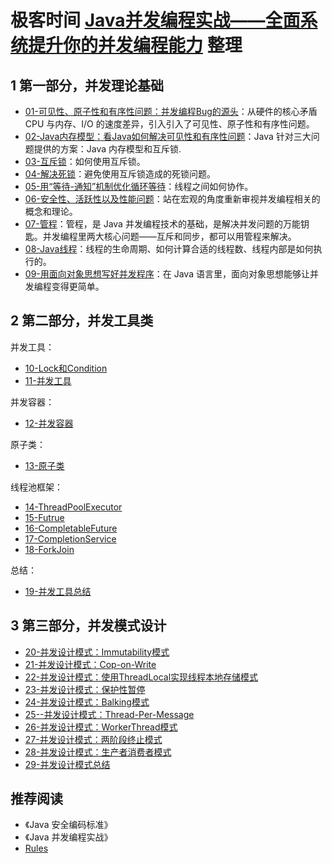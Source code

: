 # 极客时间 [Java并发编程实战——全面系统提升你的并发编程能力](https://time.geekbang.org/column/intro/159) 整理

## 1 第一部分，并发理论基础

- [01-可见性、原子性和有序性问题：并发编程Bug的源头](01-可见性、原子性和有序性问题：并发编程Bug的源头.md)：从硬件的核心矛盾CPU 与内存、I/O 的速度差异，引入引入了可见性、原子性和有序性问题。
- [02-Java内存模型：看Java如何解决可见性和有序性问题](02-Java内存模型：看Java如何解决可见性和有序性问题.md)：Java 针对三大问题提供的方案：Java 内存模型和互斥锁.
- [03-互斥锁](03-互斥锁.md)：如何使用互斥锁。
- [04-解决死锁](04-解决死锁.md)：避免使用互斥锁造成的死锁问题。
- [05-用“等待-通知”机制优化循环等待](05-用“等待-通知”机制优化循环等待.md)：线程之间如何协作。
- [06-安全性、活跃性以及性能问题](06-安全性、活跃性以及性能问题.md)：站在宏观的角度重新审视并发编程相关的概念和理论。
- [07-管程](07-管程.md)：管程，是 Java 并发编程技术的基础，是解决并发问题的万能钥匙。并发编程里两大核心问题——互斥和同步，都可以用管程来解决。
- [08-Java线程](08-Java线程.md)：线程的生命周期、如何计算合适的线程数、线程内部是如何执行的。
- [09-用面向对象思想写好并发程序](09-用面向对象思想写好并发程序.md)：在 Java 语言里，面向对象思想能够让并发编程变得更简单。

## 2 第二部分，并发工具类

并发工具：

- [10-Lock和Condition](10-Lock和Condition.md)
- [11-并发工具](11-并发工具.md)

并发容器：

- [12-并发容器](12-并发容器.md)

原子类：

- [13-原子类](13-原子类.md)

线程池框架：

- [14-ThreadPoolExecutor](14-ThreadPoolExecutor.md)
- [15-Futrue](15-Futrue.md)
- [16-CompletableFuture](16-CompletableFuture.md)
- [17-CompletionService](17-CompletionService.md)
- [18-ForkJoin](18-ForkJoin.md)

总结：

- [19-并发工具总结](19-并发工具总结.md)

## 3 第三部分，并发模式设计

- [20-并发设计模式：Immutability模式](20-并发设计模式：Immutability模式.md)
- [21-并发设计模式：Cop-on-Write](21-并发设计模式：Cop-on-Write.md)
- [22-并发设计模式：使用ThreadLocal实现线程本地存储模式](22-并发设计模式：使用ThreadLocal实现线程本地存储模式.md)
- [23-并发设计模式：保护性暂停](23-并发设计模式：保护性暂停.md)
- [24-并发设计模式：Balking模式](24-并发设计模式：Balking模式.md)
- [25--并发设计模式：Thread-Per-Message](25--并发设计模式：Thread-Per-Message.md)
- [26-并发设计模式：WorkerThread模式](26-并发设计模式：WorkerThread模式.md)
- [27-并发设计模式：两阶段终止模式](27-并发设计模式：两阶段终止模式.md)
- [28-并发设计模式：生产者消费者模式](28-并发设计模式：生产者消费者模式.md)
- [29-并发设计模式总结](29-并发设计模式总结.md)

## 推荐阅读

- 《Java 安全编码标准》
- 《Java 并发编程实战》
- [Rules](https://wiki.sei.cmu.edu/confluence/display/java/2+Rules)
